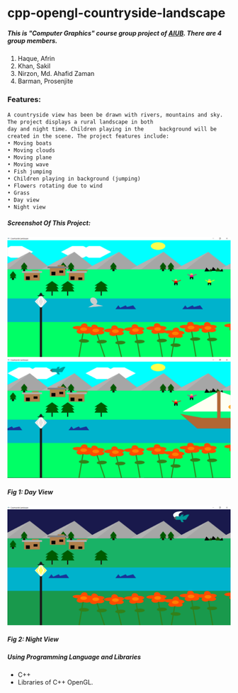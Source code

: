 ﻿# cpp-opengl-countryside-landscape
##### This is "Computer Graphics" course group project of [AIUB](https://www.aiub.edu/). There are 4 group members.
  1. Haque, Afrin
  2. Khan, Sakil
  3. Nirzon, Md. Ahafid Zaman
  4. Barman, Prosenjite
  ### Features:
    A countryside view has been be drawn with rivers, mountains and sky. The project displays a rural landscape in both 
    day and night time. Children playing in the     background will be created in the scene. The project features include: 
    • Moving boats 
    • Moving clouds 
    • Moving plane
    • Moving wave
    • Fish jumping 
    • Children playing in background (jumping) 
    • Flowers rotating due to wind
    • Grass
    • Day view
    • Night view
##### Screenshot Of This Project:
![Screenshot](./image/cg1.png)
![Screenshot](./image/cg2.png)
##### Fig 1: Day View
![Screenshot](./image/cg3.png)

##### Fig 2: Night View
##### Using Programming Language and Libraries
- C++
- Libraries of C++ OpenGL.
